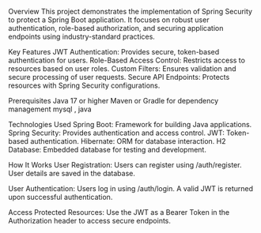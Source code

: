 Overview
This project demonstrates the implementation of Spring Security to protect a Spring Boot application. It focuses on robust user authentication, role-based authorization, and securing application endpoints using industry-standard practices.

Key Features
JWT Authentication: Provides secure, token-based authentication for users.
Role-Based Access Control: Restricts access to resources based on user roles.
Custom Filters: Ensures validation and secure processing of user requests.
Secure API Endpoints: Protects resources with Spring Security configurations.


Prerequisites
Java 17 or higher
Maven or Gradle for dependency management
mysql , java


Technologies Used
Spring Boot: Framework for building Java applications.
Spring Security: Provides authentication and access control.
JWT: Token-based authentication.
Hibernate: ORM for database interaction.
H2 Database: Embedded database for testing and development.


How It Works
User Registration:
Users can register using /auth/register. User details are saved in the database.

User Authentication:
Users log in using /auth/login. A valid JWT is returned upon successful authentication.

Access Protected Resources:
Use the JWT as a Bearer Token in the Authorization header to access secure endpoints.

